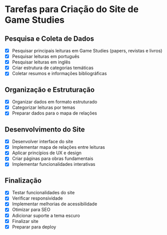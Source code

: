 # Tarefas para Criação do Site de Game Studies

## Pesquisa e Coleta de Dados
- [x] Pesquisar principais leituras em Game Studies (papers, revistas e livros)
- [x] Pesquisar leituras em português
- [x] Pesquisar leituras em inglês
- [x] Criar estrutura de categorias temáticas
- [x] Coletar resumos e informações bibliográficas

## Organização e Estruturação
- [x] Organizar dados em formato estruturado
- [x] Categorizar leituras por temas
- [x] Preparar dados para o mapa de relações

## Desenvolvimento do Site
- [x] Desenvolver interface do site
- [x] Implementar mapa de relações entre leituras
- [x] Aplicar princípios de UX e design
- [x] Criar páginas para obras fundamentais
- [x] Implementar funcionalidades interativas

## Finalização
- [x] Testar funcionalidades do site
- [x] Verificar responsividade
- [x] Implementar melhorias de acessibilidade
- [x] Otimizar para SEO
- [x] Adicionar suporte a tema escuro
- [x] Finalizar site
- [x] Preparar para deploy
